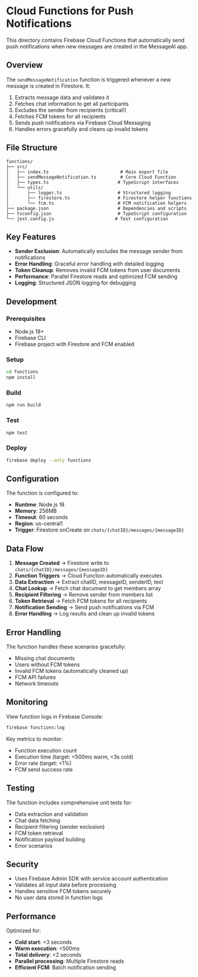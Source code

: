 # Cloud Functions for Push Notifications

This directory contains Firebase Cloud Functions that automatically send push notifications when new messages are created in the MessageAI app.

## Overview

The `sendMessageNotification` function is triggered whenever a new message is created in Firestore. It:
1. Extracts message data and validates it
2. Fetches chat information to get all participants
3. Excludes the sender from recipients (critical!)
4. Fetches FCM tokens for all recipients
5. Sends push notifications via Firebase Cloud Messaging
6. Handles errors gracefully and cleans up invalid tokens

## File Structure

```
functions/
├── src/
│   ├── index.ts                           # Main export file
│   ├── sendMessageNotification.ts         # Core Cloud Function
│   ├── types.ts                          # TypeScript interfaces
│   └── utils/
│       ├── logger.ts                     # Structured logging
│       ├── firestore.ts                  # Firestore helper functions
│       └── fcm.ts                        # FCM notification helpers
├── package.json                          # Dependencies and scripts
├── tsconfig.json                         # TypeScript configuration
└── jest.config.js                       # Test configuration
```

## Key Features

- **Sender Exclusion**: Automatically excludes the message sender from notifications
- **Error Handling**: Graceful error handling with detailed logging
- **Token Cleanup**: Removes invalid FCM tokens from user documents
- **Performance**: Parallel Firestore reads and optimized FCM sending
- **Logging**: Structured JSON logging for debugging

## Development

### Prerequisites
- Node.js 18+
- Firebase CLI
- Firebase project with Firestore and FCM enabled

### Setup
```bash
cd functions
npm install
```

### Build
```bash
npm run build
```

### Test
```bash
npm test
```

### Deploy
```bash
firebase deploy --only functions
```

## Configuration

The function is configured to:
- **Runtime**: Node.js 18
- **Memory**: 256MB
- **Timeout**: 60 seconds
- **Region**: us-central1
- **Trigger**: Firestore onCreate on `chats/{chatID}/messages/{messageID}`

## Data Flow

1. **Message Created** → Firestore write to `chats/{chatID}/messages/{messageID}`
2. **Function Triggers** → Cloud Function automatically executes
3. **Data Extraction** → Extract chatID, messageID, senderID, text
4. **Chat Lookup** → Fetch chat document to get members array
5. **Recipient Filtering** → Remove sender from members list
6. **Token Retrieval** → Fetch FCM tokens for all recipients
7. **Notification Sending** → Send push notifications via FCM
8. **Error Handling** → Log results and clean up invalid tokens

## Error Handling

The function handles these scenarios gracefully:
- Missing chat documents
- Users without FCM tokens
- Invalid FCM tokens (automatically cleaned up)
- FCM API failures
- Network timeouts

## Monitoring

View function logs in Firebase Console:
```bash
firebase functions:log
```

Key metrics to monitor:
- Function execution count
- Execution time (target: <500ms warm, <3s cold)
- Error rate (target: <1%)
- FCM send success rate

## Testing

The function includes comprehensive unit tests for:
- Data extraction and validation
- Chat data fetching
- Recipient filtering (sender exclusion)
- FCM token retrieval
- Notification payload building
- Error scenarios

## Security

- Uses Firebase Admin SDK with service account authentication
- Validates all input data before processing
- Handles sensitive FCM tokens securely
- No user data stored in function logs

## Performance

Optimized for:
- **Cold start**: <3 seconds
- **Warm execution**: <500ms
- **Total delivery**: <2 seconds
- **Parallel processing**: Multiple Firestore reads
- **Efficient FCM**: Batch notification sending
